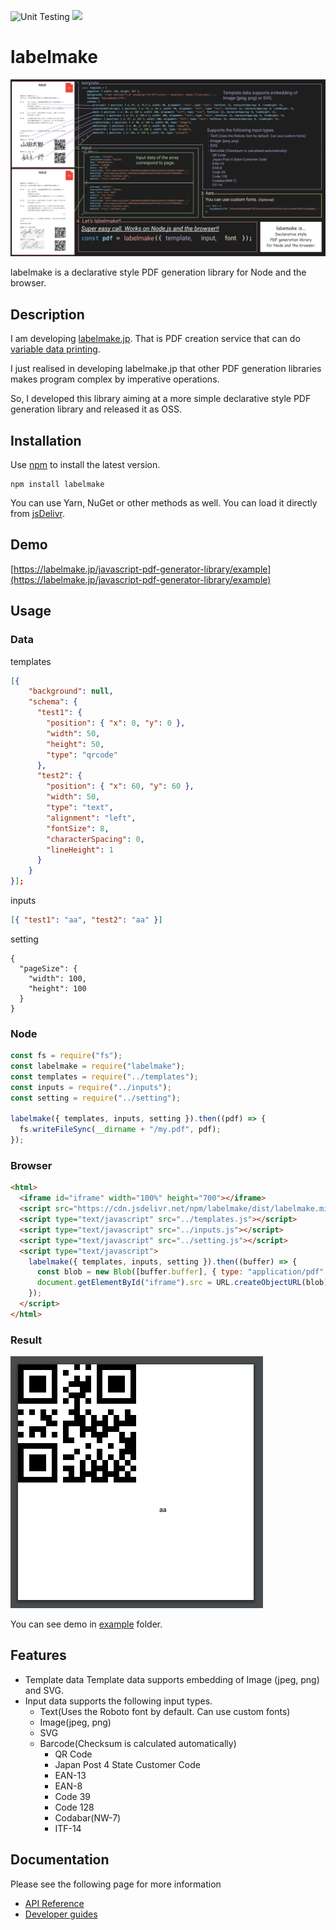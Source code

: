 ![Unit Testing](https://github.com/hand-dot/labelmake/workflows/Unit%20Testing/badge.svg)
[![](https://data.jsdelivr.com/v1/package/npm/labelmake/badge)](https://www.jsdelivr.com/package/npm/labelmake)

# labelmake

![top](./assets/readme-top.png)

labelmake is a declarative style PDF generation library for Node and the browser.

## Description

I am developing [labelmake.jp](https://labelmake.jp/). That is PDF creation service that can do [variable data printing](https://en.wikipedia.org/wiki/Variable_data_printing).

I just realised in developing labelmake.jp that other PDF generation libraries makes program complex by imperative operations.

So, I developed this library aiming at a more simple declarative style PDF generation library and released it as OSS.

## Installation

Use [npm](https://www.npmjs.com/package/labelmake) to install the latest version.

```
npm install labelmake
```

You can use Yarn, NuGet or other methods as well. You can load it directly from [jsDelivr](https://www.jsdelivr.com/package/npm/labelmake).

## Demo

[https://labelmake.jp/javascript-pdf-generator-library/example](https://labelmake.jp/javascript-pdf-generator-library/example)

## Usage

### Data

templates

```json
[{
    "background": null,
    "schema": {
      "test1": {
        "position": { "x": 0, "y": 0 },
        "width": 50,
        "height": 50,
        "type": "qrcode"
      },
      "test2": {
        "position": { "x": 60, "y": 60 },
        "width": 50,
        "type": "text",
        "alignment": "left",
        "fontSize": 8,
        "characterSpacing": 0,
        "lineHeight": 1
      }
    }
}];
```

inputs

```json
[{ "test1": "aa", "test2": "aa" }]
```

setting

```
{
  "pageSize": {
    "width": 100,
    "height": 100
  }
}
```

### Node

```js
const fs = require("fs");
const labelmake = require("labelmake");
const templates = require("../templates");
const inputs = require("../inputs");
const setting = require("../setting");

labelmake({ templates, inputs, setting }).then((pdf) => {
  fs.writeFileSync(__dirname + "/my.pdf", pdf);
});
```

### Browser

```html
<html>
  <iframe id="iframe" width="100%" height="700"></iframe>
  <script src="https://cdn.jsdelivr.net/npm/labelmake/dist/labelmake.min.js"></script>
  <script type="text/javascript" src="../templates.js"></script>
  <script type="text/javascript" src="../inputs.js"></script>
  <script type="text/javascript" src="../setting.js"></script>
  <script type="text/javascript">
    labelmake({ templates, inputs, setting }).then((buffer) => {
      const blob = new Blob([buffer.buffer], { type: "application/pdf" });
      document.getElementById("iframe").src = URL.createObjectURL(blob);
    });
  </script>
</html>
```

### Result

![result](./assets/result.png)

You can see demo in [example](https://github.com/hand-dot/labelmake/tree/master/example) folder.

## Features

- Template data Template data supports embedding of Image (jpeg, png) and SVG.
- Input data supports the following input types.
  - Text(Uses the Roboto font by default. Can use custom fonts)
  - Image(jpeg, png)
  - SVG
  - Barcode(Checksum is calculated automatically)
    - QR Code
    - Japan Post 4 State Customer Code
    - EAN-13
    - EAN-8
    - Code 39
    - Code 128
    - Codabar(NW-7)
    - ITF-14

## Documentation

Please see the following page for more information

- [API Reference](https://labelmake.jp/javascript-pdf-generator-library/api)
- [Developer guides](https://labelmake.jp/javascript-pdf-generator-library/guides)
